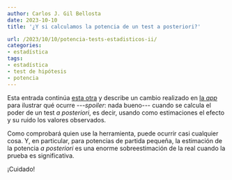 ```yaml
---
author: Carlos J. Gil Bellosta
date: 2023-10-10
title: '¿Y si calculamos la potencia de un test a posteriori?'

url: /2023/10/10/potencia-tests-estadisticos-ii/
categories:
- estadística
tags:
- estadística
- test de hipótesis
- potencia
---
```


Esta entrada continúa
[esta otra](https://www.datanalytics.com/2023/09/28/potencia-tests-estadisticos/)
y describe un cambio realizado en
[la _app_](http://shiny.circiter.es/test-power/)
para ilustrar qué ocurre ---_spoiler_: nada bueno--- cuando se calcula el poder de un test _a posteriori_, es decir, usando como estimaciones el efecto y su ruido los valores observados.

Como comprobará quien use la herramienta, puede ocurrir casi cualquier cosa. Y, en particular, para potencias de partida pequeña, la estimación de la potencia _a posteriori_ es una enorme sobreestimación de la real cuando la prueba es significativa.

¡Cuidado!